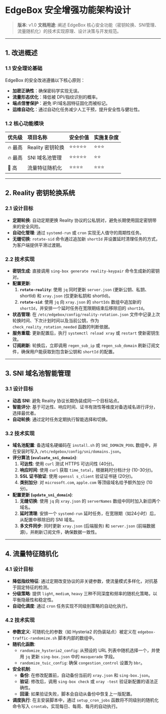 # EdgeBox 安全增强功能架构设计

> **版本**: v1.0
> **文档用途**: 阐述 EdgeBox 核心安全功能（密钥轮换、SNI管理、流量随机化）的技术实现原理、设计决策与开发规范。

---

## **1. 改进概述**

### **1.1 安全理论基础**

EdgeBox 的安全改进遵循以下核心原则：
-   **加密正确性**：确保密码学实现无误。
-   **流量形态优化**：降低被 DPI/指纹识别的概率。
-   **端点信誉保护**：避免 IP/域名因特征固化而被标记。
-   **运维自动化**：通过自动化任务减少人工干预，提升安全性与健壮性。

### **1.2 核心功能模块**

| 优先级 | 项目名称 | 安全价值 | 实施复杂度 |
| :--- | :--- | :--- | :--- |
| 🔥 最高 | Reality 密钥轮换 | ⭐⭐⭐⭐⭐ | ⭐⭐⭐ |
| 🔥 最高 | SNI 域名池管理 | ⭐⭐⭐⭐⭐ | ⭐⭐ |
| 🚀 高 | 流量特征随机化 | ⭐⭐⭐⭐ | ⭐⭐⭐ |

---

## **2. Reality 密钥轮换系统**

### **2.1 设计目标**

-   **定期轮换**: 自动定期更换 Reality 协议的公私钥对，避免长期使用固定密钥带来的安全风险。
-   **自动化管理**: 通过 `systemd-run` 或 `cron` 实现无人值守的周期性任务。
-   **无缝切换**: `rotate-sid` 命令通过追加新 `shortId` 并设置延时清理任务的方式，为客户端提供平滑过渡期。

### **2.2 技术实现**

-   **密钥生成**: 直接调用 `sing-box generate reality-keypair` 命令生成新的密钥对。
-   **配置更新**:
    1.  **`rotate-reality`**: 使用 `jq` 同时更新 `server.json` (更新公钥、私钥、shortId) 和 `xray.json` (仅更新私钥和 shortId)。
    2.  **`rotate-sid`**: 使用 `jq` 向 `xray.json` 的 `shortIds` 数组中追加新的 `shortId`，并安排一个延时任务在宽限期结束后移除旧的 `shortId`。
-   **状态管理**: 在 `/etc/edgebox/config/reality-rotation.json` 文件中记录上次轮换时间、下次计划时间以及当前公钥，作为 `check_reality_rotation_needed` 函数的判断依据。
-   **服务重载**: 更新配置后，执行 `systemctl reload xray` 或 `restart` 使新密钥生效。
-   **订阅刷新**: 轮换后，立即调用 `regen_sub_ip` 或 `regen_sub_domain` 刷新订阅文件，确保用户能获取到包含新公钥和 `shortId` 的配置。

---

## **3. SNI 域名池智能管理**

### **3.1 设计目标**

-   **动态 SNI**: 避免 Reality 协议长期伪装成同一个目标站点。
-   **智能评分**: 基于可达性、响应时间、证书有效性等维度对备选域名进行评分，选择最优者。
-   **自动轮换**: 通过定时任务定期执行智能选择和切换。

### **3.2 技术实现**

-   **域名池配置**: 备选域名硬编码在 `install.sh` 的 `SNI_DOMAIN_POOL` 数组中，并在安装时写入 `/etc/edgebox/config/sni/domains.json`。
-   **评分算法 (`evaluate_sni_domain`)**:
    1.  **可达性**: 使用 `curl` 测试 HTTPS 可访问性 (40分)。
    2.  **响应时间**: 使用 `curl` 获取 `time_total`，根据耗时分档计分 (10-30分)。
    3.  **SSL 证书验证**: 使用 `openssl s_client` 验证证书链 (20分)。
    4.  **类别加分**: 对 `microsoft.com`, `apple.com` 等顶级域名给予额外加分 (10分)。
-   **配置更新 (`update_sni_domain`)**:
    1.  **无缝切换**: 使用 `jq` 向 `xray.json` 的 `serverNames` 数组中同时加入新旧两个域名。
    2.  **延时清理**: 安排一个 `systemd-run` 延时任务，在宽限期（如24小时）后，从配置中移除旧的 SNI 域名。
    3.  **多文件同步**: 同时更新 `xray.json` (后端服务) 和 `server.json` (前端数据源)，并刷新订阅文件，确保数据一致性。

---

## **4. 流量特征随机化**

### **4.1 设计目标**

-   **降低指纹特征**: 通过定期改变协议的非关键参数，使流量模式多样化，对抗基于固定特征的检测。
-   **分级策略**: 提供 `light`, `medium`, `heavy` 三种不同深度和频率的随机化策略，以平衡隐蔽性和稳定性。
-   **自动化调度**: 通过 `cron` 任务实现不同级别策略的自动化执行。

### **4.2 技术实现**

-   **参数定义**: 可随机化的参数（如 Hysteria2 的伪装站点）被定义在 `edgebox-traffic-randomize.sh` 脚本内部的数组中。
-   **随机化函数**:
    -   `randomize_hysteria2_config`: 从预设的 URL 列表中随机选择一个，并使用 `jq` 更新 `sing-box.json` 中的 `masquerade` 字段。
    -   `randomize_tuic_config`: 确保 `congestion_control` 设置为 `bbr`。
-   **安全机制**:
    -   **备份**: 在修改配置前，自动备份当前的 `xray.json` 和 `sing-box.json`。
    -   **验证**: 修改后，调用 `sing-box check` 或 `xray -test` 验证新配置的语法正确性。
    -   **回滚**: 如果验证失败，脚本会自动从备份中恢复上一版配置。
-   **调度执行**: 在主安装脚本中，通过 `setup_cron_jobs` 函数将不同级别的随机化命令写入 `crontab`，实现每日、每周、每月的自动执行。
